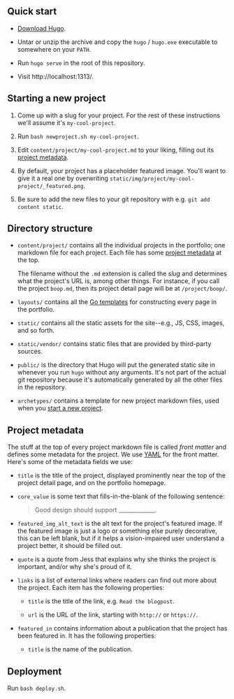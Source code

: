 ## Quick start

* [Download Hugo](https://github.com/spf13/hugo/releases).

* Untar or unzip the archive and copy the `hugo` / `hugo.exe`
  executable to somewhere on your `PATH`.

* Run `hugo serve` in the root of this repository.

* Visit http://localhost:1313/.

## Starting a new project

1. Come up with a slug for your project. For the rest of these
   instructions we'll assume it's `my-cool-project`.

2. Run `bash newproject.sh my-cool-project`.

3. Edit `content/project/my-cool-project.md` to your liking, filling out
   its [project metadata](#project-metadata).

4. By default, your project has a placeholder featured image. You'll
   want to give it a real one by overwriting
   `static/img/project/my-cool-project/_featured.png`.

5. Be sure to add the new files to your git repository with e.g.
   `git add content static`.

## Directory structure

* `content/project/` contains all the individual projects in the
  portfolio; one markdown file for each project. Each file has
  some [project metadata](#project-metadata) at the top.

  The filename without the `.md` extension is called the *slug* and
  determines what the project's URL is, among other things. For instance,
  if you call the project `boop.md`, then its project detail page
  will be at `/project/boop/`.

* `layouts/` contains all the [Go templates][] for constructing every
  page in the portfolio.

* `static/` contains all the static assets for the site--e.g., JS, CSS,
  images, and so forth.

* `static/vendor/` contains static files that are provided by
  third-party sources.

* `public/` is the directory that Hugo will put the generated static
  site in whenever you run `hugo` without any arguments. It's not
  part of the actual git repository because it's automatically generated
  by all the other files in the repository.

* `archetypes/` contains a template for new project markdown files, used
  when you [start a new project](#starting-a-new-project).

## Project metadata

The stuff at the top of every project markdown file is called
*front matter* and defines some metadata for the project. We
use [YAML][] for the front matter. Here's some of the metadata
fields we use:

* `title` is the title of the project, displayed prominently near
  the top of the project detail page, and on the portfolio homepage.

* `core_value` is some text that fills-in-the-blank of the following
  sentence:

  > Good design should support _____________.

* `featured_img_alt_text` is the alt text for the project's featured
  image. If the featured image is just a logo or something else purely
  decorative, this can be left blank, but if it helps a vision-impaired
  user understand a project better, it should be filled out.

* `quote` is a quote from Jess that explains why she thinks the project
  is important, and/or why she's proud of it.

* `links` is a list of external links where readers can find out more
  about the project. Each item has the following properties:

  * `title` is the title of the link, e.g. `Read the blogpost`.

  * `url` is the URL of the link, starting with `http://` or `https://`.

* `featured_in` contains information about a publication that the project
  has been featured in. It has the following properties:

  * `title` is the name of the publication.

## Deployment

Run `bash deploy.sh`.


[Go templates]: https://gohugo.io/templates/go-templates/
[YAML]: https://en.wikipedia.org/wiki/YAML#Basic_components
